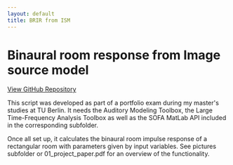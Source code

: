 ```yaml
---
layout: default
title: BRIR from ISM
---
```

# Binaural room response from Image source model

<a id="forkme_banner" href="https://github.com/BorisJung/ISM_BRIR_Demo#image-source-model-binaural-room-impulse-response-script">View GitHub Repository</a>



This script was developed as part of a portfolio exam during my master's studies at TU Berlin. It needs the Auditory Modeling Toolbox, the Large Time-Frequency Analysis Toolbox as well as the SOFA MatLab API included in the corresponding subfolder.

Once all set up, it calculates the binaural room impulse response of a rectangular room with parameters given by input variables. See pictures subfolder or 01_project_paper.pdf for an overview of the functionality.
